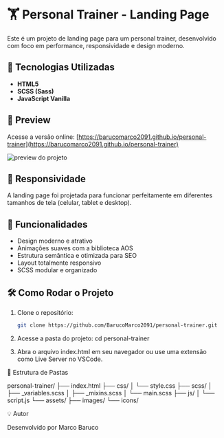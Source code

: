 # 🏋️ Personal Trainer - Landing Page

Este é um projeto de landing page para um personal trainer, desenvolvido com foco em performance, responsividade e design moderno.

## 🚀 Tecnologias Utilizadas

- **HTML5**  
- **SCSS (Sass)**  
- **JavaScript Vanilla**

## 📸 Preview

Acesse a versão online: [https://barucomarco2091.github.io/personal-trainer](https://barucomarco2091.github.io/personal-trainer)

![preview do projeto](preview.png) <!-- você pode adicionar uma imagem da tela inicial do projeto aqui -->

## 📱 Responsividade

A landing page foi projetada para funcionar perfeitamente em diferentes tamanhos de tela (celular, tablet e desktop).

## 🧩 Funcionalidades

- Design moderno e atrativo
- Animações suaves com a biblioteca AOS
- Estrutura semântica e otimizada para SEO
- Layout totalmente responsivo
- SCSS modular e organizado

## 🛠 Como Rodar o Projeto

1. Clone o repositório:
   ```bash
   git clone https://github.com/BarucoMarco2091/personal-trainer.git

2. Acesse a pasta do projeto:
   cd personal-trainer

3. Abra o arquivo index.html em seu navegador ou use uma extensão como Live Server no VSCode.

📁 Estrutura de Pastas

personal-trainer/
├── index.html
├── css/
│   └── style.css
├── scss/
│   ├── _variables.scss
│   ├── _mixins.scss
│   └── main.scss
├── js/
│   └── script.js
└── assets/
    ├── images/
    └── icons/

💡 Autor

Desenvolvido por Marco Baruco